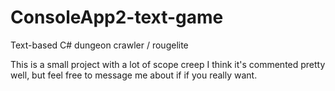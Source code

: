 # ConsoleApp2-text-game
Text-based C# dungeon crawler / rougelite

This is a small project with a lot of scope creep
I think it's commented pretty well, but feel free to message me about if if you really want.
